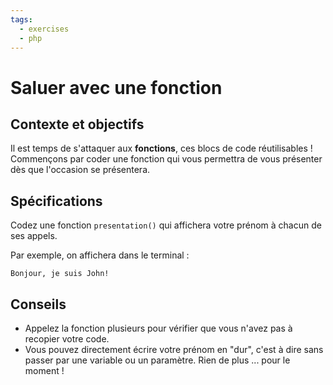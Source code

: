```yaml
---
tags:
  - exercises
  - php
---
```


# Saluer avec une fonction

## Contexte et objectifs

Il est temps de s'attaquer aux **fonctions**, ces blocs de code réutilisables ! Commençons par coder une fonction qui vous permettra de vous présenter dès que l'occasion se présentera.

## Spécifications

Codez une fonction `presentation()` qui affichera votre prénom à chacun de ses appels.

Par exemple, on affichera dans le terminal :

```
Bonjour, je suis John!
```

## Conseils

- Appelez la fonction plusieurs pour vérifier que vous n'avez pas à recopier votre code.
- Vous pouvez directement écrire votre prénom en "dur", c'est à dire sans passer par une variable ou un paramètre. Rien de plus ... pour le moment !
